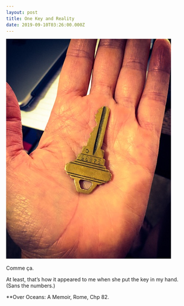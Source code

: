 ```yaml
---
layout: post
title: One Key and Reality
date: 2019-09-10T03:26:00.000Z
---
```

![](/assets/uploads/d42b068b-5bfe-4685-aa22-a3100d17238f.jpeg)

Comme ça.

At least, that’s how it appeared to me when she put the key in my hand. (Sans the numbers.)

**Over Oceans: A Memoir, Rome, Chp 82. 
